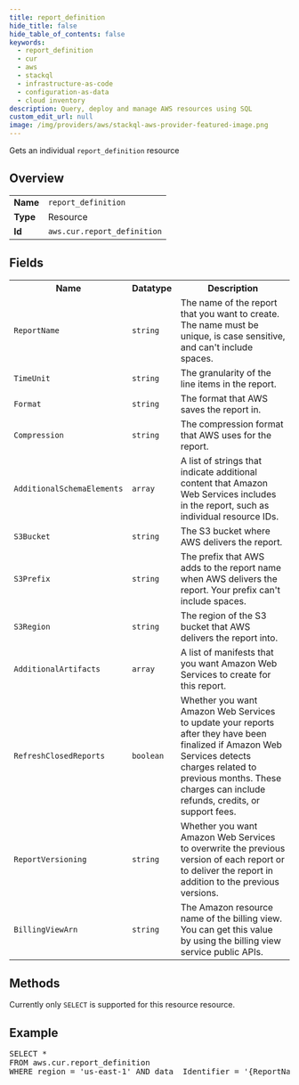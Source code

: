 ```yaml
---
title: report_definition
hide_title: false
hide_table_of_contents: false
keywords:
  - report_definition
  - cur
  - aws
  - stackql
  - infrastructure-as-code
  - configuration-as-data
  - cloud inventory
description: Query, deploy and manage AWS resources using SQL
custom_edit_url: null
image: /img/providers/aws/stackql-aws-provider-featured-image.png
---
```

Gets an individual <code>report_definition</code> resource

## Overview
<table><tbody>
<tr><td><b>Name</b></td><td><code>report_definition</code></td></tr>
<tr><td><b>Type</b></td><td>Resource</td></tr>
<tr><td><b>Id</b></td><td><code>aws.cur.report_definition</code></td></tr>
</tbody></table>

## Fields
<table><tbody>
<tr><th>Name</th><th>Datatype</th><th>Description</th></tr>
<tr><td><code>ReportName</code></td><td><code>string</code></td><td>The name of the report that you want to create. The name must be unique, is case sensitive, and can't include spaces.</td></tr><tr><td><code>TimeUnit</code></td><td><code>string</code></td><td>The granularity of the line items in the report.</td></tr><tr><td><code>Format</code></td><td><code>string</code></td><td>The format that AWS saves the report in.</td></tr><tr><td><code>Compression</code></td><td><code>string</code></td><td>The compression format that AWS uses for the report.</td></tr><tr><td><code>AdditionalSchemaElements</code></td><td><code>array</code></td><td>A list of strings that indicate additional content that Amazon Web Services includes in the report, such as individual resource IDs.</td></tr><tr><td><code>S3Bucket</code></td><td><code>string</code></td><td>The S3 bucket where AWS delivers the report.</td></tr><tr><td><code>S3Prefix</code></td><td><code>string</code></td><td>The prefix that AWS adds to the report name when AWS delivers the report. Your prefix can't include spaces.</td></tr><tr><td><code>S3Region</code></td><td><code>string</code></td><td>The region of the S3 bucket that AWS delivers the report into.</td></tr><tr><td><code>AdditionalArtifacts</code></td><td><code>array</code></td><td>A list of manifests that you want Amazon Web Services to create for this report.</td></tr><tr><td><code>RefreshClosedReports</code></td><td><code>boolean</code></td><td>Whether you want Amazon Web Services to update your reports after they have been finalized if Amazon Web Services detects charges related to previous months. These charges can include refunds, credits, or support fees.</td></tr><tr><td><code>ReportVersioning</code></td><td><code>string</code></td><td>Whether you want Amazon Web Services to overwrite the previous version of each report or to deliver the report in addition to the previous versions.</td></tr><tr><td><code>BillingViewArn</code></td><td><code>string</code></td><td>The Amazon resource name of the billing view. You can get this value by using the billing view service public APIs.</td></tr>
</tbody></table>

## Methods
Currently only <code>SELECT</code> is supported for this resource resource.

## Example
<pre>
SELECT * 
FROM aws.cur.report_definition
WHERE region = 'us-east-1' AND data__Identifier = '{ReportName}'
</pre>
